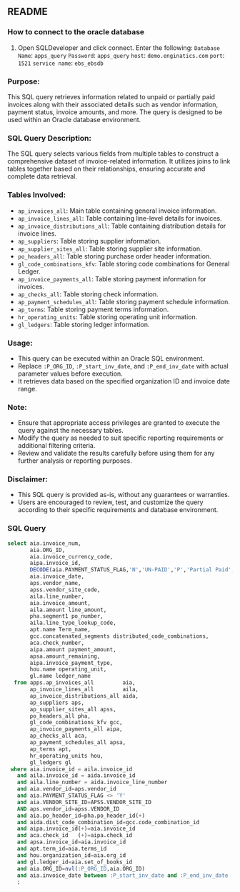 ## README
### How to connect to the oracle database
1. Open SQLDeveloper and click connect.
 Enter the following: `Database Name`: `apps_query`
                       `Password`: `apps_query`
                       `host`: `demo.enginatics.com`
                       `port`: `1521`
                       `service name`: `ebs_ebsdb`
### Purpose:
This SQL query retrieves information related to unpaid or partially paid invoices along with their associated details such as vendor information, payment status, invoice amounts, and more. The query is designed to be used within an Oracle database environment.

### SQL Query Description:
The SQL query selects various fields from multiple tables to construct a comprehensive dataset of invoice-related information. It utilizes joins to link tables together based on their relationships, ensuring accurate and complete data retrieval.

### Tables Involved:
- `ap_invoices_all`: Main table containing general invoice information.
- `ap_invoice_lines_all`: Table containing line-level details for invoices.
- `ap_invoice_distributions_all`: Table containing distribution details for invoice lines.
- `ap_suppliers`: Table storing supplier information.
- `ap_supplier_sites_all`: Table storing supplier site information.
- `po_headers_all`: Table storing purchase order header information.
- `gl_code_combinations_kfv`: Table storing code combinations for General Ledger.
- `ap_invoice_payments_all`: Table storing payment information for invoices.
- `ap_checks_all`: Table storing check information.
- `ap_payment_schedules_all`: Table storing payment schedule information.
- `ap_terms`: Table storing payment terms information.
- `hr_operating_units`: Table storing operating unit information.
- `gl_ledgers`: Table storing ledger information.

### Usage:
- This query can be executed within an Oracle SQL environment.
- Replace `:P_ORG_ID`, `:P_start_inv_date`, and `:P_end_inv_date` with actual parameter values before execution.
- It retrieves data based on the specified organization ID and invoice date range.

### Note:
- Ensure that appropriate access privileges are granted to execute the query against the necessary tables.
- Modify the query as needed to suit specific reporting requirements or additional filtering criteria.
- Review and validate the results carefully before using them for any further analysis or reporting purposes.

### Disclaimer:
- This SQL query is provided as-is, without any guarantees or warranties.
- Users are encouraged to review, test, and customize the query according to their specific requirements and database environment.

### SQL Query
```sql
select aia.invoice_num,     
       aia.ORG_ID,
       aia.invoice_currency_code,
       aipa.invoice_id,
       DECODE(aia.PAYMENT_STATUS_FLAG,'N','UN-PAID','P','Partial Paid','Y','PAID') PAYMENT_STATUS_FLAG ,
       aia.invoice_date,
       aps.vendor_name,
       apss.vendor_site_code,
       aila.line_number,
       aia.invoice_amount,
       aila.amount line_amount,
       pha.segment1 po_number,
       aila.line_type_lookup_code,
       apt.name Term_name,     
       gcc.concatenated_segments distributed_code_combinations,
       aca.check_number,
       aipa.amount payment_amount,
       apsa.amount_remaining,
       aipa.invoice_payment_type,
       hou.name operating_unit,
       gl.name ledger_name  
  from apps.ap_invoices_all         aia,
       ap_invoice_lines_all         aila,
       ap_invoice_distributions_all aida,
       ap_suppliers aps,
       ap_supplier_sites_all apss,
       po_headers_all pha,
       gl_code_combinations_kfv gcc,
       ap_invoice_payments_all aipa,
       ap_checks_all aca,
       ap_payment_schedules_all apsa,
       ap_terms apt,
       hr_operating_units hou,
       gl_ledgers gl
 where aia.invoice_id = aila.invoice_id
   and aila.invoice_id = aida.invoice_id
   and aila.line_number = aida.invoice_line_number
   and aia.vendor_id=aps.vendor_id
   and aia.PAYMENT_STATUS_FLAG <> 'Y'
   and aia.VENDOR_SITE_ID=APSS.VENDOR_SITE_ID
   AND aps.vendor_id=apss.VENDOR_ID
   and aia.po_header_id=pha.po_header_id(+)
   and aida.dist_code_combination_id=gcc.code_combination_id
   and aipa.invoice_id(+)=aia.invoice_id
   and aca.check_id   (+)=aipa.check_id
   and apsa.invoice_id=aia.invoice_id
   and apt.term_id=aia.terms_id
   and hou.organization_id=aia.org_id
   and gl.ledger_id=aia.set_of_books_id
   and aia.ORG_ID=nvl(:P_ORG_ID,aia.ORG_ID)
   and aia.invoice_date between :P_start_inv_date and :P_end_inv_date
   ;
   ```